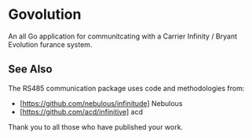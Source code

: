 # Govolution

An all Go application for communitcating with a Carrier Infinity / Bryant Evolution furance system.

## See Also
The RS485 communication package uses code and methodologies from:
- [https://github.com/nebulous/infinitude] Nebulous
- [https://github.com/acd/infinitive] acd

Thank you to all those who have published your work.